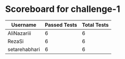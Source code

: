 # Scoreboard for challenge-1
| Username   | Passed Tests | Total Tests |
|------------|--------------|-------------|
| AliNazariii | 6 | 6 |
| RezaSi | 6 | 6 |
| setarehabhari | 6 | 6 |
